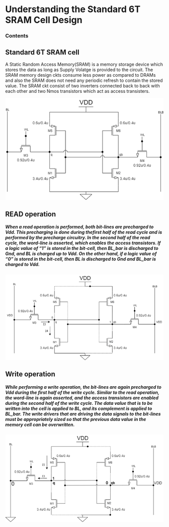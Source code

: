 # Understanding the Standard 6T SRAM Cell Design
### Contents

## Standard 6T SRAM cell
<p> A Static Random Access Memory(SRAM) is a memory storage device which stores the data as long as Supply Volatge is provided to the circuit. The SRAM memory design ckts consume less power as compared to DRAMs and also the SRAM does not need any periodic refresh to contain the stored value. The SRAM ckt consist of two inverters connected back to back with each other and two Nmos transistors which act as access transisters.</p>

![6T_SRAM](https://github.com/Khadgaray/6T_SRAM/blob/main/6T_SRAM.png)
<h2> READ operation </h2>
<p> <h5> When a read operation is performed, both bit-lines are precharged to Vdd. This precharging is done during thefirst half of the read cycle and is performed by the precharge circuitry. In the second half of the read cycle, the word-line is asserted, which enables the access transistors. If a logic value of “1” is stored in the bit-cell, then BL_bar is discharged to Gnd, and BL is charged up to Vdd. On the other hand, if a logic value of “0” is stored in the bit-cell, then BL is discharged to Gnd and BL_bar is charged to Vdd.</h5></p>

![READ Ckt](https://github.com/Khadgaray/6T_SRAM/blob/main/READ.png)

<h2> Write operation </h2>
<p> <h5> While performing a write operation, the bit-lines are again precharged to Vdd during the first half of the write cycle. Similar to the read operation, the word-line is again asserted, and the access transistors are enabled during the second half of the write cycle. The data value that is to be written into the cell is applied to BL, and its complement is applied to BL_bar. The write drivers that are driving the data signals to the bit-lines must be appropriately sized so that the previous data value in the memory cell can be overwritten.</h5></p>

![Write Ckt](https://github.com/Khadgaray/6T_SRAM/blob/main/write.png)
